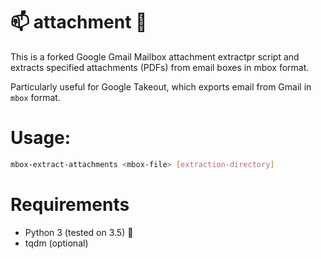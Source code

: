 # :mailbox: attachment :paperclip:

This is a forked Google Gmail Mailbox attachment extractpr script and extracts specified attachments (PDFs) from email boxes in mbox format.

Particularly useful for Google Takeout, which exports email from Gmail in `mbox` format.

# Usage:

``` bash
mbox-extract-attachments <mbox-file> [extraction-directory]
```

# Requirements

* Python 3 (tested on 3.5) :snake:
* tqdm (optional)
